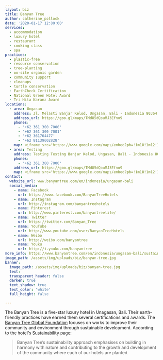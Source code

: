 ```yaml
---
layout: biz
title: Banyan Tree
author: catherine_pollock
date: '2020-01-17 12:00:00'
services:
  - accommodation
  - luxury hotel
  - restaurant
  - cooking class
  - spa
practices:
  - plastic-free
  - resource conservation
  - tree-planting
  - on-site organic garden
  - community support
  - cleanups
  - turtle conservation
  - EarthCheck Certification
  - National Green Hotel Award
  - Tri Hita Karana Award
locations:
  - area: Ungasan
    address: Jl. Melasti Banjar Kelod, Ungasan, Bali - Indonesia 80364
    address_url: https://goo.gl/maps/TMd85dQouMJ3Efno9
    phones:
      - '+62 361 300 7000'
      - '+62 361 300 7001'
      - '+62 361704477'
      - '+62 81139602828'
    map: <iframe src="https://www.google.com/maps/embed?pb=!1m18!1m12!1m3!1d3942.363807988442!2d115.15708231545243!3d-8.845679993648126!2m3!1f0!2f0!3f0!3m2!1i1024!2i768!4f13.1!3m3!1m2!1s0x2dd25b11fffcae07%3A0x7e5477c107cdd31d!2sBanyan%20Tree%20Ungasan%20Bali!5e0!3m2!1sen!2ses!4v1579351977371!5m2!1sen!2ses" width="600" height="450" frameborder="0" style="border:0;" allowfullscreen=""></iframe>
  - area: Testing
    address: Testing Testing Banjar Kelod, Ungasan, Bali - Indonesia 80364
    phones:
      - '+62 361 300 7000'
    address_url: https://goo.gl/maps/TMd85dQouMJ3Efno9
    map: <iframe src="https://www.google.com/maps/embed?pb=!1m18!1m12!1m3!1d3942.363807988442!2d115.15708231545243!3d-8.845679993648126!2m3!1f0!2f0!3f0!3m2!1i1024!2i768!4f13.1!3m3!1m2!1s0x2dd25b11fffcae07%3A0x7e5477c107cdd31d!2sBanyan%20Tree%20Ungasan%20Bali!5e0!3m2!1sen!2ses!4v1579351977371!5m2!1sen!2ses" width="600" height="450" frameborder="0" style="border:0;" allowfullscreen=""></iframe>
contact:
  website_url: www.banyantree.com/en/indonesia/ungasan-bali
  social_media:
    - name: Facebook
      url: https://www.facebook.com/BanyanTreeHotels
    - name: Instagram
      url: http://instagram.com/banyantreehotels
    - name: Pinterest
      url: http://www.pinterest.com/banyantreelife/
    - name: Twitter
      url: https://twitter.com/Banyan_Tree
    - name: YouTube
      url: http://www.youtube.com/user/BanyanTreeHotels
    - name: Weibo
      url: http://weibo.com/banyantree
    - name: Youku
      url: http://i.youku.com/banyantree
more_info: https://www.banyantree.com/en/indonesia/ungasan-bali/sustainability
image_path: /assets/img/uploads/biz/banyan-tree.jpg
banner:
  image_path: /assets/img/uploads/biz/banyan-tree.jpg
  text:
  transparent_header: false
  darken: true
  text_shadow: true
  text_color: 'white'
  full_height: false

---
```

The Banyan Tree is a five-star luxury hotel in Unagasan, Bali. Their earth-friendly practices have earned them several certifications and awards. The [Banyan Tree Global Foundation](http://www.banyantreeglobalfoundation.com) focuses on works to improve their community and environment through sustainable development. According to the hotel's [Sustainability page](https://www.banyantree.com/en/indonesia/ungasan-bali/sustainability):

> Banyan Tree’s sustainability approach emphasises on building in harmony with nature and contributing to the growth and development of the community where each of our hotels are planted.

